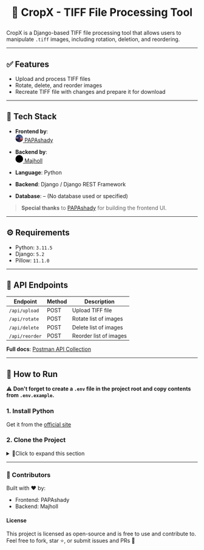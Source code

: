 # <p align="center">🌿 CropX - TIFF File Processing Tool</p>

CropX is a Django-based TIFF file processing tool that allows users to manipulate `.tiff` images, including rotation, deletion, and reordering.

---

## ✅ Features

- Upload and process TIFF files  
- Rotate, delete, and reorder images  
- Recreate TIFF file with changes and prepare it for download  

---

## 🔧 Tech Stack

- **Frontend by**:  
  [<img src="icon/PAPAshady.jpg" width="20px" height="20px" style="border-radius:50%;"> PAPAshady](https://github.com/PAPAshady)

- **Backend by**:  
  [<img src="icon/Majholl.jpg" width="20px" height="20px" style="border-radius:50%;"> Majholl](https://github.com/Majholl)

- **Language**: Python  
- **Backend**: Django / Django REST Framework  
- **Database**: – (No database used or specified)

> **Special thanks** to [PAPAshady](https://github.com/PAPAshady/tiff-viewer) for building the frontend UI.

---

## ⚙️ Requirements

- Python: `3.11.5`  
- Django: `5.2`  
- Pillow: `11.1.0`  

---

## 📌 API Endpoints

| Endpoint        | Method | Description               |
|-----------------|--------|---------------------------|
| `/api/upload`   | POST   | Upload TIFF file          |
| `/api/rotate`   | POST   | Rotate list of images     |
| `/api/delete`   | POST   | Delete list of images     |
| `/api/reorder`  | POST   | Reorder list of images    |

**Full docs**: [Postman API Collection](https://www.postman.com/grey-escape-224969/workspace/nameless)

---

## 🚀 How to Run

⚠️ **Don't forget to create a `.env` file in the project root and copy contents from `.env.example`.**

### 1. Install Python

Get it from the [official site](https://www.python.org/)

### 2. Clone the Project
<details>
<summary>📌Click to expand this section</summary>

```bash
git clone https://github.com/your-username/cropx.git # Clone the repo
cd cropx 
python -m venv venv # Make python env

# Activate it:
source venv/bin/activate  # For macOS/Linux
venv\Scripts\activate     # For Windows

pip install -r requirements.txt # Install depencies

python manage.py migrate # Add model to db
python manage.py runserver # Run server

```
Now visit: http://127.0.0.1:8000/
</details>

<hr>

### 💬 Contributors
Built with ❤️ by:
- Frontend: PAPAshady
- Backend: Majholl


#### License

This project is licensed as open-source and is free to use and contribute to.
Feel free to fork, star ⭐, or submit issues and PRs 🚀